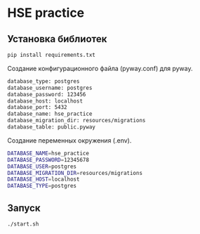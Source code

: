 # HSE practice

## Установка библиотек

```sh
pip install requirements.txt
```

Создание конфигурационного файла (pyway.conf) для pyway.

```sh
database_type: postgres 
database_username: postgres
database_password: 123456
database_host: localhost
database_port: 5432
database_name: hse_practice
database_migration_dir: resources/migrations
database_table: public.pyway
```

Создание переменных окружения (.env).
```sh
DATABASE_NAME=hse_practice
DATABASE_PASSWORD=12345678
DATABASE_USER=postgres
DATABASE_MIGRATION_DIR=resources/migrations
DATABASE_HOST=localhost
DATABASE_TYPE=postgres
```

## Запуск
```sh
./start.sh
```
